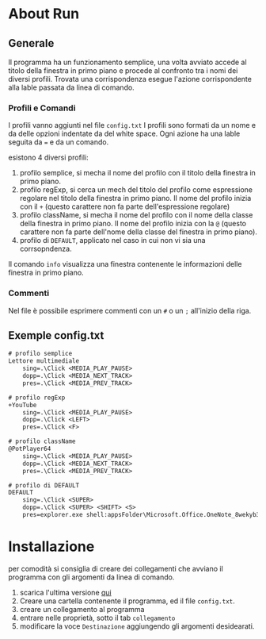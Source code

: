 About Run
==========

## Generale
Il programma ha un funzionamento semplice, una volta avviato accede al titolo della
finestra in primo piano e procede al confronto tra i nomi dei diversi profili.
Trovata una corrispondenza esegue l'azione corrispondente alla lable passata da linea di comando.

### Profili e Comandi
I profili vanno aggiunti nel file <code>config.txt</code>
I profili sono formati da un nome e da delle opzioni indentate da del white space.
Ogni azione ha una lable seguita da <code>=</code> e da un comando.

esistono 4 diversi profili:

1. profilo semplice, si mecha il nome del profilo con il titolo della finestra in primo piano.
2. profilo regExp, si cerca un mech del titolo del profilo come espressione regolare nel titolo della finestra in primo piano. 
   Il nome del profilo inizia con il <code>+</code> (questo carattere non fa parte dell'espressione regolare)
3. profilo className, si mecha il nome del profilo con il nome della classe della finestra in primo piano.
  Il nome del profilo inizia con la <code>@</code> (questo carattere non fa parte dell'nome della classe del finestra in primo piano).
4. profilo di <code>DEFAULT</code>, applicato nel caso in cui non vi sia una corrsopndenza.

Il comando <code>info</code> visualizza una finestra contenente le informazioni delle finestra in primo piano.

### Commenti
Nel file è possibile esprimere commenti con un <code>#</code> o un <code>;</code>
all'inizio della riga.

## Exemple config.txt
```txt
# profilo semplice
Lettore multimediale
	sing=.\Click <MEDIA_PLAY_PAUSE>
	dopp=.\Click <MEDIA_NEXT_TRACK>
	pres=.\Click <MEDIA_PREV_TRACK>

# profilo regExp
+YouTube
	sing=.\Click <MEDIA_PLAY_PAUSE>
	dopp=.\Click <LEFT>
	pres=.\Click <F>

# profilo className
@PotPlayer64
	sing=.\Click <MEDIA_PLAY_PAUSE>
	dopp=.\Click <MEDIA_NEXT_TRACK>
	pres=.\Click <MEDIA_PREV_TRACK>

# profilo di DEFAULT
DEFAULT
	sing=.\Click <SUPER>
	dopp=.\Click <SUPER> <SHIFT> <S>
	pres=explorer.exe shell:appsFolder\Microsoft.Office.OneNote_8wekyb3d8bbwe!microsoft.onenoteim

```

Installazione
==========
per comodità si consiglia di creare dei collegamenti che avviano il programma con gli argomenti da linea di comando.
1. scarica l'ultima versione [qui](https://github.com/Pech99/Run/raw/master/Run.exe)
2. Creare una cartella contenente il programma, ed il file <code>config.txt</code>.
3. creare un collegamento al programma
4. entrare nelle proprietà, sotto il tab <code>collegamento</code>
5. modificare la voce <code>Destinazione</code> aggiungendo gli argomenti desidearati.



